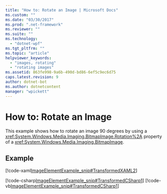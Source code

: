 ```yaml
---
title: "How to: Rotate an Image | Microsoft Docs"
ms.custom: ""
ms.date: "03/30/2017"
ms.prod: ".net-framework"
ms.reviewer: ""
ms.suite: ""
ms.technology: 
  - "dotnet-wpf"
ms.tgt_pltfrm: ""
ms.topic: "article"
helpviewer_keywords: 
  - "images, rotating"
  - "rotating images"
ms.assetid: 863fe998-9a6b-490d-bd86-6ef5c9ec6d75
caps.latest.revision: 9
author: dotnet-bot
ms.author: dotnetcontent
manager: "wpickett"
---
```

# How to: Rotate an Image
This example shows how to rotate an image 90 degrees by using a <xref:System.Windows.Media.Imaging.BitmapImage.Rotation%2A> property of a <xref:System.Windows.Media.Imaging.BitmapImage>.  
  
## Example  
 [!code-xaml[ImageElementExample_snip#TransformedXAML2](../../../../samples/snippets/csharp/VS_Snippets_Wpf/ImageElementExample_snip/CSharp/TransformedImageExample.xaml#transformedxaml2)]  
  
 [!code-csharp[ImageElementExample_snip#TransformedCSharp1](../../../../samples/snippets/csharp/VS_Snippets_Wpf/ImageElementExample_snip/CSharp/TransformedImageExample.xaml.cs#transformedcsharp1)]
 [!code-vb[ImageElementExample_snip#TransformedCSharp1](../../../../samples/snippets/visualbasic/VS_Snippets_Wpf/ImageElementExample_snip/VB/TransformedImageExample.xaml.vb#transformedcsharp1)]
